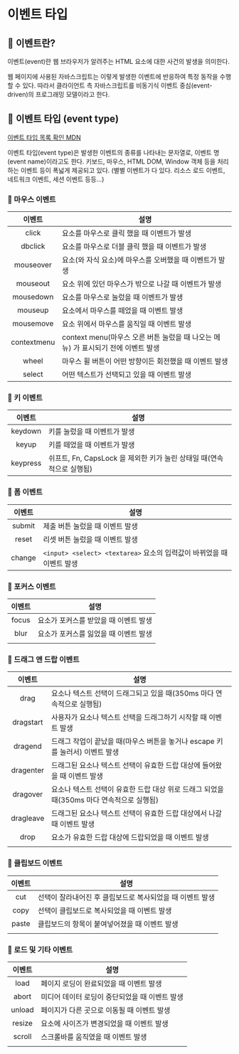 # 이벤트 타입

## 📌 이벤트란?

이벤트(event)란 웹 브라우저가 알려주는 HTML 요소에 대한 사건의 발생을 의미한다.

웹 페이지에 사용된 자바스크립트는 이렇게 발생한 이벤트에 반응하여 특정 동작을 수행할 수 있다. 따라서 클라이언트 측 자바스크립트를 비동기식 이벤트 중심(event-driven)의 프로그래밍 모델이라고 한다.

## 📌 이벤트 타입 (event type)

[이벤트 타입 목록 확인 MDN](https://developer.mozilla.org/ko/docs/Web/Events)

이벤트 타입(event type)은 발생한 이벤트의 종류를 나타내는 문자열로, 이벤트 명(event name)이라고도 한다. 키보드, 마우스, HTML DOM, Window 객체 등을 처리하는 이벤트 등이 폭넓게 제공되고 있다. (별별 이벤트가 다 있다. 리소스 로드 이벤트, 네트워크 이벤트, 세션 이벤트 등등…)

### 🧩 마우스 이벤트
| 이벤트 | 설명 |
| :---: | --- |
| click | 요소를 마우스로 클릭 했을 때 이벤트가 발생 |
| dbclick | 요소를 마우스로 더블 클릭 했을 때 이벤트가 발생  |
| mouseover | 요소(와 자식 요소)에 마우스를 오버했을 때 이벤트가 발생 |
| mouseout | 요소 위에 있던 마우스가 밖으로 나갈 때 이벤트가 발생 |
| mousedown | 요소를 마우스로  눌렀을 때 이벤트가 발생 |
| mouseup | 요소에서 마우스를 떼었을 때 이벤트 발생 |
| mousemove | 요소 위에서 마우스를 움직일 때 이벤트 발생 |
| contextmenu | context menu(마우스 오른 버튼 눌렀을 때 나오는 메뉴) 가 표시되기 전에 이벤트 발생 |
| wheel | 마우스 휠 버튼이 어떤 방향이든 회전했을 때 이벤트 발생 |
| select | 어떤 텍스트가 선택되고 있을 때 이벤트 발생 |

### 🧩 키 이벤트
| 이벤트 | 설명 |
| :---: | --- |
| keydown | 키를 눌렀을 때 이벤트가 발생 |
| keyup | 키를 떼었을 때 이벤트가 발생 |
| keypress | 쉬프트, Fn, CapsLock 을 제외한 키가 눌린 상태일 때(연속적으로 실행됨) |

### 🧩 폼 이벤트
| 이벤트 | 설명 |
| :---: | --- |
| submit | 제출 버튼 눌렀을 때 이벤트 발생 |
| reset | 리셋 버튼 눌렀을 때 이벤트 발생 |
| change | `<input> <select> <textarea>` 요소의 입력값이 바뀌었을 때 이벤트 발생 |

### 🧩 포커스 이벤트
| 이벤트 | 설명 |
| :---: | --- |
| focus | 요소가 포커스를 받았을 때 이벤트 발생 |
| blur | 요소가 포커스를 잃었을 때 이벤트 발생 |
||

### 🧩 드래그 앤 드랍 이벤트
| 이벤트 | 설명 |
| :---: | --- |
| drag | 요소나 텍스트 선택이 드래그되고 있을 때(350ms 마다 연속적으로 실행됨) |
| dragstart | 사용자가 요소나 텍스트 선택을 드래그하기 시작할 때 이벤트 발생 |
| dragend | 드래그 작업이 끝났을 때(마우스 버튼을 놓거나 escape 키를 눌러서) 이벤트 발생 |
| dragenter | 드래그된 요소나 텍스트 선택이 유효한 드랍 대상에 들어왔을 때 이벤트 발생 |
| dragover | 요소나 텍스트 선택이 유효한 드랍 대상 위로 드래그 되었을 때(350ms 마다 연속적으로 실행됨) |
| dragleave | 드래그된 요소나 텍스트 선택이 유효한 드랍 대상에서 나갈 때 이벤트 발생 |
| drop | 요소가 유효한 드랍 대상에 드랍되었을 때 이벤트 발생 |
||

### 🧩 클립보드 이벤트
| 이벤트 | 설명 |
| :---: | --- |
| cut | 선택이 잘라내어진 후 클립보드로 복사되었을 때 이벤트 발생 |
| copy | 선택이 클립보드로 복사되었을 때 이벤트 발생 |
| paste | 클립보드의 항목이 붙여넣어졌을 때 이벤트 발생 |
||
### 🧩 로드 및 기타 이벤트
| 이벤트 | 설명 |
| :---: | --- |
| load | 페이지 로딩이 완료되었을 때 이벤트 발생 |
| abort | 미디어 데이터 로딩이 중단되었을 때 이벤트 발생 |
| unload | 페이지가 다른 곳으로 이동될 때 이벤트 발생 |
| resize | 요소에 사이즈가 변경되었을 때 이벤트 발생 |
| scroll | 스크롤바를 움직였을 때 이벤트 발생 |
||


